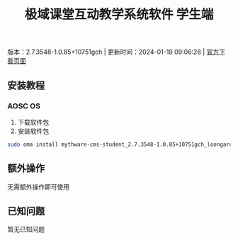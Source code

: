 ﻿---
id: 201
title: 极域课堂互动教学系统软件 学生端
toc: true
weight: 201
---

版本：2.7.3548-1.0.85+10751gch | 更新时间：2024-01-19 09:06:28 | [官方下载页面](http://app.loongapps.cn/#/detail/201)

## 安装教程 

### AOSC OS 

1. 下载软件包
2. 安装软件包

```bash
sudo oma install mythware-cms-student_2.7.3548-1.0.85+10751gch_loongarch64.deb
```

## 额外操作

无需额外操作即可使用

## 已知问题

暂无已知问题

